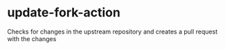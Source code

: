 # update-fork-action
Checks for changes in the upstream repository and creates a pull request with the changes
